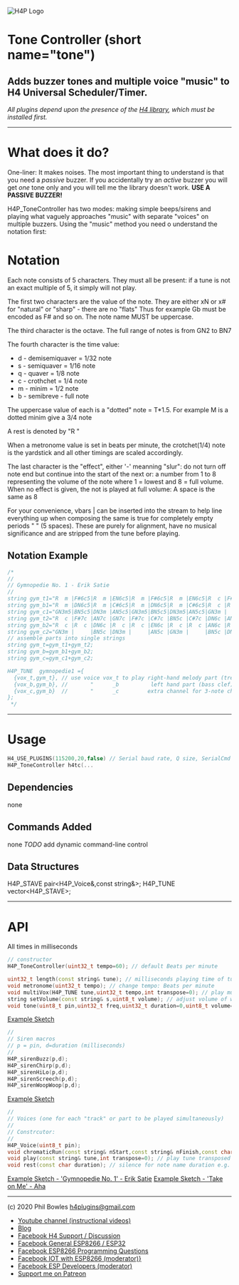 ![H4P Logo](/assets/GPIOLogo.jpg)

# Tone Controller (short name="tone")

## Adds buzzer tones and multiple voice "music" to H4 Universal Scheduler/Timer.

*All plugins depend upon the presence of the [H4 library](https://github.com/philbowles/H4), which must be installed first.*

---

# What does it do?

One-liner: It makes noises. The most important thing to understand is that you need a *passive* buzzer. If you accidentally try an *active* buzzer you will get *one* tone only and you will tell me the library doesn't work. **USE A PASSIVE BUZZER!**

H4P_ToneController has two modes: making simple beeps/sirens and playing what vaguely approaches "music" with separate "voices" on multiple buzzers. Using the "music" method you need o understand the notation first:

# Notation

   Each note consists of 5 characters. They must all be present: if a tune is not an exact multiple of 5, it simply will not play.

   The first two characters are the value of the note. They are either xN or x# for "natural" or "sharp" - there are no "flats"
   Thus for example Gb must be encoded as F# and so on. The note name MUST be uppercase.

   The third character is the octave. The full range of notes is from GN2 to BN7

   The fourth character is the time value:

   * d  - demisemiquaver = 1/32 note
   * s  - semiquaver = 1/16 note
   * q  - quaver = 1/8 note
   * c  - crothchet = 1/4 note
   * m  - minim = 1/2 note
   * b  - semibreve - full note

   The uppercase value of each is a "dotted" note = T*1.5. For example M is a dotted minim give a 3/4 note

   A rest is denoted by "R  "

   When a metronome value is set in beats per minute, the crotchet(1/4) note is the yardstick and all other timings are
   scaled accordingly.

   The last character is the "effect", either '-' meanning "slur": do not turn off note end but continue into the start of the next
   or: a number from 1 to 8 representing the volume of the note where 1 = lowest and 8 = full volume. When no effect is given, 
   the not is played at full volume: A space is the same as 8 

   For your convenience, vbars | can be inserted into the stream to help line everything up when composing
   the same is true for completely empty periods "     " (5 spaces). These are purely for alignment, have no musical significance
   and are stripped from the tune before playing.

   ## Notation Example
    
```cpp
/*
//
// Gymnopedie No. 1 - Erik Satie
//
string gym_t1="R  m |F#6c5|R  m |EN6c5|R  m |F#6c5|R  m |EN6c5|R  c |F#7c |AN7c |GN7c |F#7c |C#7c |BN5c |C#7c |DN6c |AN6m |     |EN7c |F#6m |     |DN6c5|F#6m |     |EN7c5|F#6m |     |DN6c5|F#6m |     |EN7c5";
string gym_b1="R  m |DN6c5|R  m |C#6c5|R  m |DN6c5|R  m |C#6c5|R  c |R  c |DN6c |R  c |R  c |EN6c |R  c |R  c |AN6c |R  c |R  c |C#6c |R  c |R  c |AN6c5|R  c |R  c |C#6c5|R  c |R  c |AN6c5|R  c |R  c |C#6c5"; 
string gym_c1="GN3m5|BN5c5|DN3m |AN5c5|GN3m5|BN5c5|DN3m5|AN5c5|GN3m |     |BN5c |DN3m |     |AN5c |GN3m |     |BN5c |DN3m |     |AN5c |GN3m5|     |BN5c5|DN3m5|     |AN5c5|GN3m5|     |BN5c5|DN3m5|     |AN5c5"; 
string gym_t2="R  c |F#7c |AN7c |GN7c |F#7c |C#7c |BN5c |C#7c |DN6c |AN6m |     |EN7c |F#6m |     |DN6c |F#6m6|     |EN7c6|F#6m4|     |DN6c4|F#6m2|     |EN7c1";
string gym_b2="R  c |R  c |DN6c |R  c |R  c |EN6c |R  c |R  c |AN6c |R  c |R  c |C#6c |R  c |R  c |AN6c |R  c |R  c |C#6c6|R  c |R  c |AN6c4|R  c |R  c |C#6c1"; 
string gym_c2="GN3m |     |BN5c |DN3m |     |AN5c |GN3m |     |BN5c |DN3m |     |AN5c |GN3m |     |BN5c |DN3m6|     |AN5c6|GN3m4|     |BN5c4|DN3m3|     |AN5c1"; 
// assemble parts into single strings
string gym_t=gym_t1+gym_t2;
string gym_b=gym_b1+gym_b2;
string gym_c=gym_c1+gym_c2;

H4P_TUNE  gymnopedie1 ={
  {vox_t,gym_t}, // use voice vox_t to play right-hand melody part (treble clef) on D8
  {vox_b,gym_b}, //       "      _b          left hand part (bass clef) on D7 
  {vox_c,gym_b}  //       "      _c         extra channel for 3-note chords  
};
 */
```

---

# Usage

```cpp
H4_USE_PLUGINS(115200,20,false) // Serial baud rate, Q size, SerialCmd autostop
H4P_ToneController h4tc(...
```

## Dependencies

none

## Commands Added

none *TODO* add dynamic command-line control

## Data Structures

H4P_STAVE  pair<H4P_Voice&,const string&>;
H4P_TUNE   vector<H4P_STAVE>;

---

# API

All times in milliseconds

```cpp
// constructor
H4P_ToneController(uint32_t tempo=60); // default Beats per minute

uint32_t length(const string& tune); // milliseconds playing time of tune for syncing one tune after another
void metronome(uint32_t tempo); // change tempo: Beats per minute
void multiVox(H4P_TUNE tune,uint32_t tempo,int transpose=0); // play multiple "voices" simultaneously transposed by N semitones +/-
string setVolume(const string& s,uint8_t volume); // adjust volume of whole tune
void tone(uint8_t pin,uint32_t freq,uint32_t duration=0,uint8_t volume=8); // play single tone of frequency f on pin for < duration > milliseconds (0=continuous) at volume 1 (quietest) to 8 (loudest)
```

[Example Sketch](../examples/MUSIC/H4P_Simple_Tones/H4P_Simple_Tones.ino)

```cpp
//
// Siren macros
// p = pin, d=duration (milliseconds)
//
H4P_sirenBuzz(p,d);
H4P_sirenChirp(p,d);
H4P_sirenHiLo(p,d);
H4P_sirenScreech(p,d);
H4P_sirenWoopWoop(p,d);
```

[Example Sketch](../examples/MUSIC/H4P_Sirens/H4P_Sirens.ino)

```cpp
//
// Voices (one for each "track" or part to be played simultaneously)
//
// Constrcutor:
// 
H4P_Voice(uint8_t pin);
void chromaticRun(const string& nStart,const string& nFinish,const char duration); // play every semitone between nStart note and nFinish note using note name duration e.g. 'c' = crotchet = 1/4 note
void play(const string& tune,int transpose=0); // play tune transposed +/- N semitones
void rest(const char duration); // silence for note name duration e.g. 'c' = crotchet = 1/4 note

```

[Example Sketch - 'Gymnopedie No. 1' - Erik Satie](../examples/MUSIC/H4P_GymnopedieNo1/H4P_GymnopedieNo1.ino)
[Example Sketch - 'Take on Me' - Aha](../examples/MUSIC/H4P_TakeOnMe/H4P_TakeOnMe.ino)

---

(c) 2020 Phil Bowles h4plugins@gmail.com

* [Youtube channel (instructional videos)](https://www.youtube.com/channel/UCYi-Ko76_3p9hBUtleZRY6g)
* [Blog](https://8266iot.blogspot.com)
* [Facebook H4  Support / Discussion](https://www.facebook.com/groups/444344099599131/)
* [Facebook General ESP8266 / ESP32](https://www.facebook.com/groups/2125820374390340/)
* [Facebook ESP8266 Programming Questions](https://www.facebook.com/groups/esp8266questions/)
* [Facebook IOT with ESP8266 (moderator)}](https://www.facebook.com/groups/1591467384241011/)
* [Facebook ESP Developers (moderator)](https://www.facebook.com/groups/ESP8266/)
* [Support me on Patreon](https://patreon.com/esparto)
